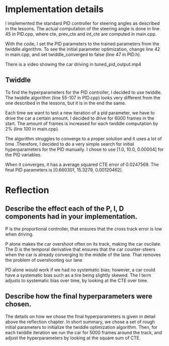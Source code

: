 

# Implementation details
I implemented the standard PID controller for steering angles as described in the lessons. The actual computation of the steering angle is done in line 45 in PID.cpp, where cte, prev_cte and int_cte are computed in main.cpp.

With the code, I set the PID parameters to the trained parameters from the twiddle algorithm. To see the initial parameter optimization, change line 42 in main.cpp, and set    twiddle_converged to false (line 47 in PID.h).

There is a video showing the car driving in tuned_pid_output.mp4



## Twiddle
To find the hyperparameters for the PID controller, I decided to use twiddle. The twiddle algorithm (line 55-107 in PID.cpp) looks very different from the one described in the lessons, but it is in the end the same. 

Each time we want to test a new iteration of a pid parameter, we have to drive the car a certain amount. I decided to drive for 6000 frames in the start. The amount of frames is increased for each twiddle computation by 2% (line 100 in main.cpp). 

The algorithm struggles to converge to a proper solution and it uses a lot of time .Therefore, I decided to do a very simple search for initial hyperparameters for the PID manually. I chose to use [1.0, 10.0, 0.00004] for the PID variables.

When it converges, it has a average squared CTE error of 0.0247569. The final PID parameters is [0.660301, 15.3279, 0.00120462].

# Reflection

## Describe the effect each of the P, I, D components had in your implementation.

P is the proportional controller, that ensures that the cross track error is low when driving. 

P alone makes the car overshoot often on its track, making the car oscilate. The D is the temporal derivative that ensures that the car counter-steers when the car is already converging to the middle of the lane. That removes the problem of overshooting our lane

PD alone would work if we had no systematic bias; however, a car could have a systematic bias such as a tire being slightly skewed. The I term adjusts to systematic bias over time, by looking at the CTE over time. 

## Describe how the final hyperparameters were chosen.
The details on how we chose the final hyperparameters is given in detail above the reflection chapter. In short summary, we chose a set of rough initial parameters to initialize the twiddle optimization algorithm. Then, for each twiddle iteration we run the car for 5000 frames around the track, and adjust the hyperparameters by looking at the square sum of CTE. 